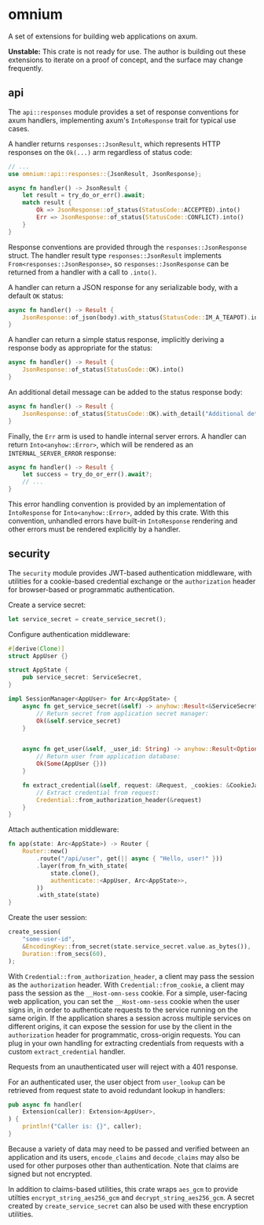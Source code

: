 # omnium

A set of extensions for building web applications on axum.

**Unstable:** This crate is not ready for use. The author is building out these extensions to iterate on a proof of concept, and the surface may change frequently.

## api

The `api::responses` module provides a set of response conventions for axum handlers, implementing axum's `IntoResponse` trait for typical use cases.

A handler returns `responses::JsonResult`, which represents HTTP responses on the `Ok(...)` arm regardless of status code:

```rs
// ...
use omnium::api::responses::{JsonResult, JsonResponse};

async fn handler() -> JsonResult {
    let result = try_do_or_err().await;
    match result {
        Ok => JsonResponse::of_status(StatusCode::ACCEPTED).into()
        Err => JsonResponse::of_status(StatusCode::CONFLICT).into()
    }
}
```

Response conventions are provided through the `responses::JsonResponse` struct. The handler result type `responses::JsonResult` implements `From<responses::JsonResponse>`, so `responses::JsonResponse` can be returned from a handler with a call to `.into()`.

A handler can return a JSON response for any serializable body, with a default `OK` status:

```rs
async fn handler() -> Result {
    JsonResponse::of_json(body).with_status(StatusCode::IM_A_TEAPOT).into()
}
```

A handler can return a simple status response, implicitly deriving a response body as appropriate for the status:

```rs
async fn handler() -> Result {
    JsonResponse::of_status(StatusCode::OK).into()
}
```

An additional detail message can be added to the status response body:

```rs
async fn handler() -> Result {
    JsonResponse::of_status(StatusCode::OK).with_detail("Additional detail").into()
}
```

Finally, the `Err` arm is used to handle internal server errors. A handler can return `Into<anyhow::Error>`, which will be rendered as an `INTERNAL_SERVER_ERROR` response:

```rs
async fn handler() -> Result {
    let success = try_do_or_err().await?;
    // ...
}
```

This error handling convention is provided by an implementation of `IntoResponse` for `Into<anyhow::Error>`, added by this crate. With this convention, unhandled errors have built-in `IntoResponse` rendering and other errors must be rendered explicitly by a handler.


## security

The `security` module provides JWT-based authentication middleware, with utilities for a cookie-based credential exchange or the `authorization` header for browser-based or programmatic authentication.

Create a service secret:

```rs
let service_secret = create_service_secret();
```

Configure authentication middleware:

```rs
#[derive(Clone)]
struct AppUser {}

struct AppState {
    pub service_secret: ServiceSecret,
}

impl SessionManager<AppUser> for Arc<AppState> {
    async fn get_service_secret(&self) -> anyhow::Result<&ServiceSecret> {
        // Return secret from application secret manager:
        Ok(&self.service_secret)
    }


    async fn get_user(&self, _user_id: String) -> anyhow::Result<Option<AppUser>> {
        // Return user from application database:
        Ok(Some(AppUser {}))
    }

    fn extract_credential(&self, request: &Request, _cookies: &CookieJar) -> Option<Credential> {
        // Extract credential from request:
        Credential::from_authorization_header(&request)
    }
}
```

Attach authentication middleware:

```rs
fn app(state: Arc<AppState>) -> Router {
    Router::new()
        .route("/api/user", get(|| async { "Hello, user!" }))
        .layer(from_fn_with_state(
            state.clone(),
            authenticate::<AppUser, Arc<AppState>>,
        ))
        .with_state(state)
}
```

Create the user session:

```rs
create_session(
    "some-user-id",
    &EncodingKey::from_secret(state.service_secret.value.as_bytes()),
    Duration::from_secs(60),
);
```

With `Credential::from_authorization_header`, a client may pass the session as the `authorization` header. With `Credential::from_cookie`, a client may pass the session as the `__Host-omn-sess` cookie. For a simple, user-facing web application, you can set the `__Host-omn-sess` cookie when the user signs in, in order to authenticate requests to the service running on the same origin. If the application shares a session across multiple services on different origins, it can expose the session for use by the client in the `authorization` header for programmatic, cross-origin requests. You can plug in your own handling for extracting credentials from requests with a custom `extract_credential` handler.

Requests from an unauthenticated user will reject with a 401 response.

For an authenticated user, the user object from `user_lookup` can be retrieved from request state to avoid redundant lookup in handlers:

```rs
pub async fn handler(
    Extension(caller): Extension<AppUser>,
) {
    println!("Caller is: {}", caller);
}
```

Because a variety of data may need to be passed and verified between an application and its users, `encode_claims` and `decode_claims` may also be used for other purposes other than authentication. Note that claims are signed but not encrypted.

In addition to claims-based utilities, this crate wraps `aes_gcm` to provide utilties `encrypt_string_aes256_gcm` and `decrypt_string_aes256_gcm`. A secret created by `create_service_secret` can also be used with these encryption utilities.
